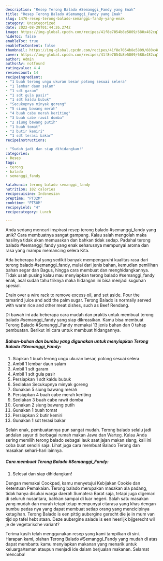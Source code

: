 ```yaml
---
description: "Resep Terong Balado #Semanggi_Fandy yang Enak"
title: "Resep Terong Balado #Semanggi_Fandy yang Enak"
slug: 1470-resep-terong-balado-semanggi-fandy-yang-enak
category: Uncategorized
date: 2022-08-29T01:44:26.274Z
image: https://img-global.cpcdn.com/recipes/41f8e7054b8e5809/680x482cq70/terong-balado-semanggi_fandy-foto-resep-utama.jpg
hideToc: false
enableToc: true
enableTocContent: false
thumbnail: https://img-global.cpcdn.com/recipes/41f8e7054b8e5809/680x482cq70/terong-balado-semanggi_fandy-foto-resep-utama.jpg
cover: https://img-global.cpcdn.com/recipes/41f8e7054b8e5809/680x482cq70/terong-balado-semanggi_fandy-foto-resep-utama.jpg
author: Admin
authorAv: notfound
ratingvalue: 4.4
reviewcount: 14
recipeingredient:
- "1 buah terong ungu ukuran besar potong sesuai selera"
- "1 lembar daun salam"
- "1 sdt garam"
- "1 sdt gula pasir"
- "1 sdt kaldu bubuk"
- "Secukupnya minyak goreng"
- "5 siung bawang merah"
- "4 buah cabe merah keriting"
- "3 buah cabe rawit domba"
- "2 siung bawang putih"
- "1 buah tomat"
- "2 butir kemiri"
- "1 sdt terasi bakar"
recipeinstructions:

- "Sudah jadi dan siap dihidangkan!"
categories:
- Resep
tags:
- terong
- balado
- semanggi_fandy

katakunci: terong balado semanggi_fandy 
nutrition: 102 calories
recipecuisine: Indonesian
preptime: "PT32M"
cooktime: "PT50M"
recipeyield: "4"
recipecategory: Lunch

---
```





Anda sedang mencari inspirasi resep terong balado #semanggi_fandy yang unik? Cara membuatnya sangat gampang. Kalau salah mengolah maka hasilnya tidak akan memuaskan dan bahkan tidak sedap. Padahal terong balado #semanggi_fandy yang enak seharusnya mempunyai aroma dan rasa yang mampu memancing selera Kita.





Ada beberapa hal yang sedikit banyak mempengaruhi kualitas rasa dari terong balado #semanggi_fandy, mulai dari jenis bahan, kemudian pemilihan bahan segar dan Bagus, hingga cara membuat dan menghidangkannya. Tidak usah pusing kalau mau menyiapkan terong balado #semanggi_fandy enak,      asal sudah tahu triknya maka hidangan ini bisa menjadi suguhan spesial.














Drain over a wire rack to remove excess oil, and set aside. Pour the tamarind juice and add the palm sugar. Terong Balado is normally served with warm rice and other meat dishes, such as Beef Rendang.






Di bawah ini ada beberapa cara mudah dan praktis untuk membuat terong balado #semanggi_fandy yang siap dikreasikan. Kamu bisa membuat Terong Balado #Semanggi_Fandy memakai 13 jenis bahan dan 0 tahap pembuatan. Berikut ini cara untuk membuat hidangannya.

<!--inarticleads1-->

##### Bahan-bahan dan bumbu yang digunakan untuk menyiapkan Terong Balado #Semanggi_Fandy:

1. Siapkan 1 buah terong ungu ukuran besar, potong sesuai selera
1. Ambil 1 lembar daun salam
1. Ambil 1 sdt garam
1. Ambil 1 sdt gula pasir
1. Persiapkan 1 sdt kaldu bubuk
1. Sediakan Secukupnya minyak goreng
1. Gunakan 5 siung bawang merah
1. Persiapkan 4 buah cabe merah keriting
1. Sediakan 3 buah cabe rawit domba
1. Gunakan 2 siung bawang putih
1. Gunakan 1 buah tomat
1. Persiapkan 2 butir kemiri
1. Gunakan 1 sdt terasi bakar


Selain enak, pembuatannya pun sangat mudah. Terong balado selalu jadi andalan sayur di berbagai rumah makan Jawa dan Warteg. Kalau Anda sering memilih terong balado sebagai lauk saat jajan makan siang, kali ini coba buat sendiri saja. Lihat juga cara membuat Balado Terong dan masakan sehari-hari lainnya. 

<!--inarticleads2-->

##### Cara membuat Terong Balado #Semanggi_Fandy:


1. Selesai dan siap dihidangkan!

Dengan memakai Cookpad, kamu menyetujui Kebijakan Cookie dan Ketentuan Pemakaian. Terong balado merupakan masakan ala padang, tidak hanya disukai warga daerah Sumatera Barat saja, tetapi juga digemari di seluruh nusantara, bahkan sampai di luar negeri. Salah satu masakan yang mudah dan murah tetapi tetap mempunyai citarasa yang khas dengan bumbu pedas nya yang dapat membuat setiap orang yang mencicipinya ketagihan. Terong Balado is een pittig aubergine gerecht die je in mum van tijd op tafel hebt staan. Deze aubergine salade is een heerlijk bijgerecht wil je de vegetarische variant? 

Terima kasih telah menggunakan resep yang kami tampilkan di sini. Harapan kami, olahan Terong Balado #Semanggi_Fandy yang mudah di atas dapat membantu kamu menyiapkan makanan yang menarik untuk keluarga/teman ataupun menjadi ide dalam berjualan makanan. Selamat mencoba!
